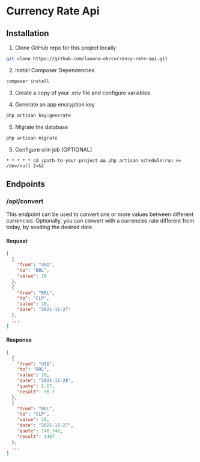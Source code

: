 # Currency Rate Api

## Installation

1. Clone GitHub repo for this project locally
```bash
git clone https://github.com/lauana-oh/currency-rate-api.git
```

2. Install Composer Dependencies
```bash
composer install
```

3. Create a copy of your .env file and configure variables

4. Generate an app encryption key
```bash
php artisan key:generate
```

5. Migrate the database
```bash
php artisan migrate
```

5. Configure crin job [OPTIONAL]
```
* * * * * cd /path-to-your-project && php artisan schedule:run >> /dev/null 2>&1
```

## Endpoints

### /api/convert
This endpoint can be used to convert one or more values between
different currencies. Optionally, you can convert with a currencies
rate different from today, by seeding the desired date.

#### Request
```json
[
  {
    "from": "USD",
    "to": "BRL",
    "value": 10
  },
  {
    "from": "BRL",
    "to": "CLP",
    "value": 10, 
    "date": "2021-11-27" 
  },
  ...
]
```

#### Response
```json
[
  {
    "from": "USD",
    "to": "BRL",
    "value": 10,
    "date": "2021-11-28",
    "quote": 5.67,
    "result": 56.7
  },
  {
    "from": "BRL",
    "to": "CLP",
    "value": 10,
    "date": "2021-11-27",
    "quote": 146.746,
    "result": 1467
  },
  ...
]
```
